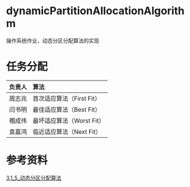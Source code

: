 # dynamicPartitionAllocationAlgorithm
 操作系统作业，动态分区分配算法的实现

# 任务分配

| 负责人 | 算法                      |
| :----- | :------------------------ |
| 周志兆 | 首次适应算法（First Fit） |
| 闫书明 | 最佳适应算法（Best Fit）  |
| 禤成伟 | 最坏适应算法（Worst Fit） |
| 袁嘉鸿 | 临近适应算法（Next Fit）  |

# 参考资料

[3.1_5_动态分区分配算法](https://www.bilibili.com/video/BV1YE411D7nH?p=37)



